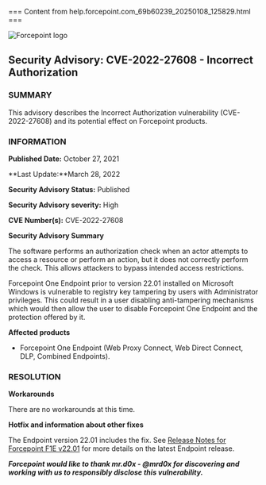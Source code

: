 === Content from help.forcepoint.com_69b60239_20250108_125829.html ===

![Forcepoint logo](ForcepointLogo.png)

## Security Advisory: CVE-2022-27608 - Incorrect Authorization

### **SUMMARY**

This advisory describes the Incorrect Authorization vulnerability (CVE-2022-27608) and its potential effect on Forcepoint products.

### **INFORMATION**

**Published Date:** October 27, 2021

**Last Update:**March 28, 2022

**Security Advisory Status:** Published

**Security Advisory severity:** High

**CVE Number(s):** CVE-2022-27608

**Security Advisory Summary**

The software performs an authorization check when an actor attempts to access a resource or perform an action, but it does not correctly perform the check. This allows attackers to bypass intended access restrictions.

Forcepoint One Endpoint prior to version 22.01 installed on Microsoft Windows is vulnerable to registry key tampering by users with Administrator privileges. This could result in a user disabling anti-tampering mechanisms which would then allow the user to disable Forcepoint One Endpoint and the protection offered by it.

**Affected products**

* Forcepoint One Endpoint (Web Proxy Connect, Web Direct Connect, DLP, Combined Endpoints).

### **RESOLUTION**

**Workarounds**

There are no workarounds at this time.

**Hotfix and information about other fixes**

The Endpoint version 22.01 includes the fix. See [Release Notes for Forcepoint F1E v22.01](https://www.websense.com/content/support/library/endpoint/v22/release_notes_22_01/first.aspx) for more details on the latest Endpoint release.

***Forcepoint would like to thank mr.d0x - @mrd0x for discovering and working with us to responsibly disclose this vulnerability.***


